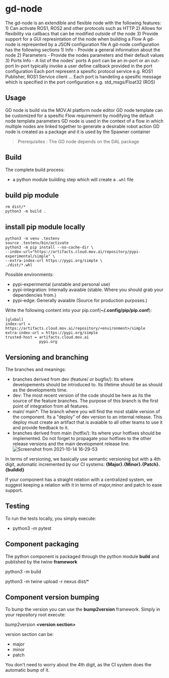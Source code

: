 # gd-node
The gd-node is an extendible and flexible node with the following features:
    1) Can activate ROS1, ROS2 and other protocols such as HTTP
    2) Allows for flexibility via callbacs that can be modified outside of the node 
    3) Provide support for a GUI represintation of the node when building a Flow
A gd-node is represented by a JSON configuration file
A gd-node configuration has the following sections
    1) Info - Provide a general information about the node
    2) Parameters - Provide the nodes parameters and their default values
    3) Ports Info - A list of the nodes' ports
        A port can be an in-port or an out-port
        In-port typically invoke a user define callback provided in the port configuration
        Each port represent a spesific protocol service e.g. ROS1 Publisher, ROS1 Service client ...
        Each port is handeling a spesific message which is specified in the port configuration e.g. std_msgs/Float32 (ROS)

## Usage
GD node is build via the MOV.AI platform node editor
GD node template can be customized for a spesific Flow requirement by modifying the default node template parameters
GD node is used in the context of a flow in which multiple nodes are linked together to generate a desirable robot action
GD node is created as a package and it is used by the Spawner container

> Prerequisites : The GD node depends on the DAL package


## Build

The complete build process:
- a python module building step which will create a `.whl` file


## build pip module

    rm dist/*
    python3 -m build .

## install pip module locally

    python3 -m venv .testenv
    source .testenv/bin/activate
    python3 -m pip install --no-cache-dir \
    --index-url="https://artifacts.cloud.mov.ai/repository/pypi-experimental/simple" \
    --extra-index-url https://pypi.org/simple \
    ./dist/*.whl

Possible environments:
- pypi-experimental (unstable and personal use)
- pypi-integration: Internally avaiable (stable. Where you should grab your dependencies from.)
- pypi-edge: Generally avaiable (Source for production purposes.)


Write the following content into your pip.conf(**~/.config/pip/pip.conf**):
```
[global]
index-url = https://artifacts.cloud.mov.ai/repository/<environment>/simple
extra-index-url = https://pypi.org/simple
trusted-host = artifacts.cloud.mov.ai
               pypi.org
```

## Versioning and branching

The branches and meanings:
- branches derived from dev (feature/ or bugfix/): Its where developements should be introduced to. Its lifetime should be as should as the developments time. 
- dev: The most recent version of the code should be here as its the source of the feature branches. The purpose of this branch is the first point of integration from all features.
- main/ main*: The branch where you will find the most stable version of the component. Its a "deploy" of dev version to an internal release. This deploy must create an artifact that is avaiable to all other teams to use it and provide feedback to it.
- branches derived from main (hotfix/): Its where your hotfixes should be implemented. Do not forget to propagate your hotfixes to the other release versions and the main development release line.
![Screenshot from 2021-10-14 16-29-53](https://user-images.githubusercontent.com/84720623/137349613-368ea252-3c05-460c-8eef-20bb6c4b94f4.png)

In terms of versioning, we basically use semantic versioning but with a 4th digit, automatic incremented by our CI systems:
**{Major}.{Minor}.{Patch}.{buildid}**

If your component has a straight relation with a centralized system, we suggest keeping a relation with it in terms of major,minor and patch to ease support.

## Testing

To run the tests locally, you simply execute:
- python3 -m pytest

## Component packaging
The python component is packaged through the python module **build** and published by the twine **framework**

python3 -m build

python3 -m twine upload -r nexus dist/*

## Component version bumping
To bump the version you can use the **bump2version** framework. Simply in your repository root execute:

bump2version **\<version section>**

version section can be:
- major
- minor
- patch

You don't need to worry about the 4th digit, as the CI system does the automatic bump of it.

